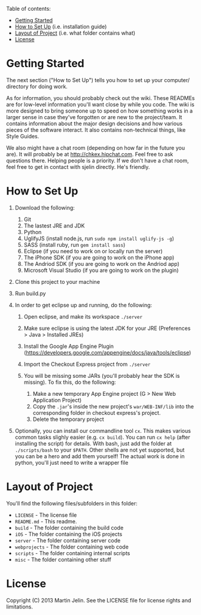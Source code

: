 Table of contents:

*	[Getting Started](#getting-started)
*	[How to Set Up](#how-to-set-up)  (i.e. installation guide)
*	[Layout of Project](#layout-of-project) (i.e. what folder contains what)
*	[License](#license)

Getting Started
===============

The next section ("How to Set Up") tells you how to set up your computer/
directory for doing work.

As for information, you should probably check out the wiki.  These READMEs
are for low-level information you'll want close by while you code.  The wiki
is more designed to bring someone up to speed on how something works in a
larger sense in case they've forgotten or are new to the project/team.  It
contains information about the major design decisions and how various pieces
of the software interact.  It also contains non-technical things, like Style
Guides.

We also might have a chat room (depending on how far in the future you are).
It will probably be at http://chkex.hipchat.com.  Feel free to ask questions
there.  Helping people is a priority.  If we don't have a chat room, feel
free to get in contact with sjelin directly.  He's friendly.

How to Set Up
=============

1.	Download the following:

	1.	Git
	2.	The lastest JRE and JDK
	3.	Python
	4.	UglifyJS (install node.js, run `sudo npm install uglify-js -g`)
	5.	SASS (install ruby, run `gem install sass`)
	6.	Eclipse (if you need to work on or locally run the server)
	7.	The iPhone SDK (if you are going to work on the iPhone app)
	8.	The Andriod SDK (if you are going to work on the Andriod app)
	9.	Microsoft Visual Studio (if you are going to work on the plugin)

3.	Clone this project to your machine

2.	Run build.py

3.	In order to get eclipse up and running, do the following:

	1.	Open eclipse, and make its workspace `./server`
	2.	Make sure eclipse is using the latest JDK for your JRE
			(Preferences > Java > Installed JREs)
	3.	Install the Google App Engine Plugin
			(https://developers.google.com/appengine/docs/java/tools/eclipse)
	4.	Import the Checkout Express project from `./server`

	5.	You will be missing some JARs (you'll probably hear the SDK is
		missing).  To fix this, do the following: 

		1.	Make a new temporary App Engine project
				(G > New Web Application Project)
		2.	Copy the `.jar`'s inside the new project's `war/WEB-INF/lib` into
				the corresponding folder in checkout express's project.
		3.	Delete the temporary project

4.	Optionally, you can install our commandline tool `cx`.  This makes
	various common tasks slighly easier (e.g. `cx build`).  You can run
	`cx help` (after installing the script) for details.
	With bash, just add the folder at `./scripts/bash` to your `$PATH`. Other
	shells are not yet supported, but you can be a hero and add them
	yourself!  The actual work is done in python, you'll just need to write
	a wrapper file

Layout of Project
=================

You'll find the following files/subfolders in this folder:

*	`LICENSE` - The license file
*	`README.md` - This readme.
*	`build` - The folder containing the build code
*	`iOS` - The folder containing the iOS projects
*	`server` - The folder containing server code
*	`webprojects` - The folder containing web code
*	`scripts` - The folder containing internal scripts
*	`misc` - The folder containing other stuff

License
=======

Copyright (C) 2013 Martin Jelin.  See the LICENSE file for license rights and
limitations. 
